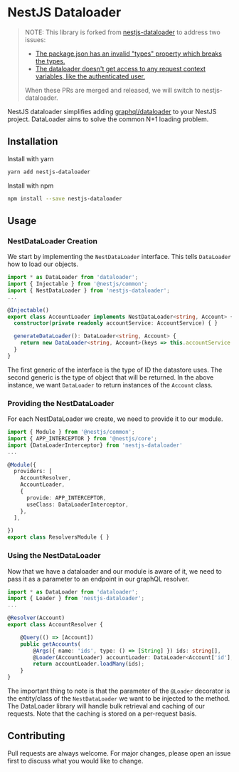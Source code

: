 <!-- gitbook-navigation: "Dataloader" -->

# NestJS Dataloader

> NOTE: This library is forked from [nestjs-dataloader](https://github.com/krislefeber/nestjs-dataloader) to address two issues:
>
> - [The package.json has an invalid "types" property which breaks the types.](https://github.com/krislefeber/nestjs-dataloader/pull/59)
> - [The dataloader doesn't get access to any request context variables, like the authenticated user.](https://github.com/krislefeber/nestjs-dataloader/pull/11)
>
> When these PRs are merged and released, we will switch to nestjs-dataloader.

NestJS dataloader simplifies adding [graphql/dataloader](https://github.com/graphql/dataloader) to your NestJS project. DataLoader aims to solve the common N+1 loading problem.

## Installation

Install with yarn

```bash
yarn add nestjs-dataloader
```

Install with npm

```bash
npm install --save nestjs-dataloader
```

## Usage

### NestDataLoader Creation

We start by implementing the `NestDataLoader` interface. This tells `DataLoader` how to load our objects.

```typescript
import * as DataLoader from 'dataloader';
import { Injectable } from '@nestjs/common';
import { NestDataLoader } from 'nestjs-dataloader';
...

@Injectable()
export class AccountLoader implements NestDataLoader<string, Account> {
  constructor(private readonly accountService: AccountService) { }

  generateDataLoader(): DataLoader<string, Account> {
    return new DataLoader<string, Account>(keys => this.accountService.findByIds(keys));
  }
}
```

The first generic of the interface is the type of ID the datastore uses. The second generic is the type of object that will be returned. In the above instance, we want `DataLoader` to return instances of the `Account` class.

### Providing the NestDataLoader

For each NestDataLoader we create, we need to provide it to our module.

```typescript
import { Module } from '@nestjs/common';
import { APP_INTERCEPTOR } from '@nestjs/core';
import {DataLoaderInterceptor} from 'nestjs-dataloader'
...

@Module({
  providers: [
    AccountResolver,
    AccountLoader,
    {
      provide: APP_INTERCEPTOR,
      useClass: DataLoaderInterceptor,
    },
  ],

})
export class ResolversModule { }
```

### Using the NestDataLoader

Now that we have a dataloader and our module is aware of it, we need to pass it as a parameter to an endpoint in our graphQL resolver.

```typescript
import * as DataLoader from 'dataloader';
import { Loader } from 'nestjs-dataloader';
...

@Resolver(Account)
export class AccountResolver {

    @Query(() => [Account])
    public getAccounts(
        @Args({ name: 'ids', type: () => [String] }) ids: string[],
        @Loader(AccountLoader) accountLoader: DataLoader<Account['id'], Account>): Promise<Account[]> {
        return accountLoader.loadMany(ids);
    }
}
```

The important thing to note is that the parameter of the `@Loader` decorator is the entity/class of the `NestDataLoader` we want to be injected to the method. The DataLoader library will handle bulk retrieval and caching of our requests. Note that the caching is stored on a per-request basis.

## Contributing

Pull requests are always welcome. For major changes, please open an issue first to discuss what you would like to change.
